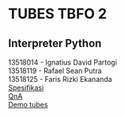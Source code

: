 # TUBES TBFO 2
## Interpreter Python
13518014 - Ignatius David Partogi  
13518119 - Rafael Sean Putra  
13518125 - Faris Rizki Ekananda  
[Spesifikasi](https://docs.google.com/document/d/1xEMmuO9nPSL-zFpBMptPBC5_KGn0Xiwp58UdHQO1XJo/edit)  
[QnA](https://docs.google.com/spreadsheets/d/1R3kbKrDMXS-re7wOmoir24nWCo6fK0mLQh5kEEyCX_M/edit#gid=0)  
[Demo tubes](https://irklab.site/demotubes2tbfo)  
